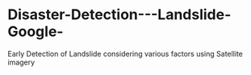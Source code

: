 # Disaster-Detection---Landslide-Google-
Early Detection of Landslide considering various factors using Satellite imagery

